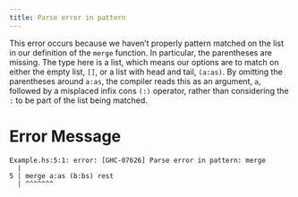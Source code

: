 ```yaml
---
title: Parse error in pattern
---
```


This error occurs because we haven’t properly pattern matched on the list in our definition of the `merge` function. In particular, the parentheses are missing. The type here is a list, which means our options are to match on either the empty list, `[]`, or a list with head and tail, `(a:as)`. By omitting the parentheses around `a:as`, the compiler reads this as an argument, `a`, followed by a misplaced infix cons `(:)` operator, rather than considering the `:` to be part of the list being matched. 

#  Error Message
```
Example.hs:5:1: error: [GHC-07626] Parse error in pattern: merge
  |
5 | merge a:as (b:bs) rest
  | ^^^^^^^

```
